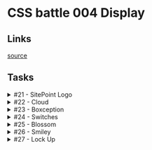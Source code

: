 # CSS battle 004 Display

## Links
[source](https://cssbattle.dev/battle/4)

## Tasks

<details>
  <summary>#21 - SitePoint Logo</summary>

  [Task](https://cssbattle.dev/play/21)

    <div a><p/><p/></div><div b><p/><p/></div>
    <style>
      body {
        background: #222;
      }
      div {
        position: fixed;
      }
      [a] {
        transform: rotate(-45deg);
        left: 138px;
        top: 85px;
      }
      [b] {
        transform: rotate(135deg);
        right: 140px;
        bottom: 86px;
      }
      [a] > p {
        background: #F2994A;
      }
      [b] > p {
        background: #2D9CDB;
      }
      p {
        margin: 0;
        width: 100px;
        height: 30px;
        border-radius: 10px 0 0;
      }
      p + p {
        margin: -1px 0;
        width: 29px;
        height: 51px;
        border-radius: 0 0 5px;
      }
    </style>

</details>

<details>
  <summary>#22 - Cloud</summary>

  [Task](https://cssbattle.dev/play/22)

    <p a><p b><p c>
    <style>
      * {
        background: #F5D6B4;
      }
      p {
        background: #D86F45;
        width: 100px;
        height: 100px;
        position: fixed;
        border-radius: 50%;
      }
      [a] {
        left: 99px;
        top: 99px;
      }
      [b] {
        left: 180px;
        top: 69px;
      }
      [c] {
        width: 170px;
        height: 50px;
        border-radius: 25px;
        left: 130px;
        top: 149px;
      }
    </style>

</details>

<details>
  <summary>#23 - Boxception</summary>

  [Task](https://cssbattle.dev/play/23)

    <div>
    <style>
      * {
        background: #F3AC3C;
      }
      div {
        position: fixed;
        width: 100px;
        height: 100px;
        left: 100px;
        top: 150px;
        box-shadow: 50px -50px 0 50px #1A4341, inset 50px 50px #998235;
      }
    </style>

</details>

<details>
  <summary>#24 - Switches</summary>

  [Task](https://cssbattle.dev/play/24)

    <p a><p b><p c><p d>
    <style>
      * {
        margin: 0;
        background: #62306D;
      }
      p {
        position: fixed;
        width: 100px;
        height: 100px;
        top: 100px;
        left: 80px;
        background: #F7EC7D;
        border-radius: 100px;
      }
      [c], [b] {
        left: 220px;
      }
      [a], [b] {
        height: 150px;
      }
      [a] {
        top: 50px;
        background: #AA445F;
      }
      [b] {
        left: 220px;
        background: #E38F66;
      }
    </style>

</details>

<details>
  <summary>#25 - Blossom</summary>

  [Task](https://cssbattle.dev/play/25)

    <div><p><p></div><div><p><p></div>
    <style>
      body {
        margin: 44px 0 0 110px;
        background: #998235;
      }
      div {
        float: left;
        margin-right: 20px;
      }
      div + div {
        transform: rotate(180deg) rotateY(180deg);
      }
      p {
        width: 80px;
        height: 100px;
        background: #1A4341;
        border-radius: 0 50px;
      }
      p + p {
        height: 60px;
        background: #F3AC3C;
        margin-top: 20px;
      }
    </style>

</details>

<details>
  <summary>#26 - Smiley</summary>

  [Task](https://cssbattle.dev/play/26)

    <p><p a><p>
    <style>
      body {
        margin: 40px 40px;
        display: flex;
        background: #6592CF;
      }
      p {
        margin: 0;
        width: 80px;
        height: 40px;
        border-radius: 100px 100px 0 0;
        border: solid 20px #060F55;
        border-bottom: 0;
      }
      p + p {
        margin-left: -20px;
      }
      [a] {
        align-self: flex-end;
        transform: rotateX(180deg);
      }
    </style>

</details>

<details>
  <summary>#27 - Lock Up</summary>

  [Task](https://cssbattle.dev/play/27)

    <p><p a><p b><p c>
    <style>
      body {
        margin: 50px 100px;
        background: #AA445F;
        box-shadow: 0 0 0 100vw #E38F66;
        border-radius: 50%;
      }
      p {
        position: absolute;
        width: 70px;
        height: 70px;
        background: #F7EC7D;
        border-radius: 0 100% 0 0;
        margin: 30px 100px;
      }
      [a], [c] {
        background: #AA445F;
        width: 40px;
        height: 40px;
        margin-top: 60px;
      }
      [b], [c] {
        border-radius: 0 0 0 100px;
        margin: 100px 30px;
      }
      [c] {
        margin-left: 60px;
      }
    </style>

</details>
